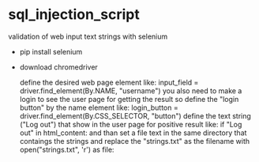 # sql_injection_script
validation of web input text strings with selenium

- pip install selenium
- download chromedriver

  define the desired web page element like:   input_field = driver.find_element(By.NAME, "username")
  you also need to make a login to see the user page for getting the result so define the "login button" by the name element like:
          login_button = driver.find_element(By.CSS_SELECTOR, "button") 
  define the text string ("Log out") that show in the user page for positive result like:  if "Log out" in html_content:
  and than set a file text in the same directory that contaings the strings and replace the "strings.txt" as the filename
  with open("strings.txt", 'r') as file:
